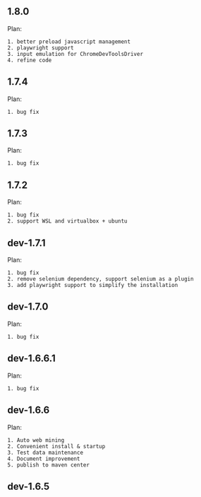 ## 1.8.0

Plan:

    1. better preload javascript management
    2. playwright support
    3. input emulation for ChromeDevToolsDriver
    4. refine code

## 1.7.4

Plan:

    1. bug fix

## 1.7.3

Plan:

    1. bug fix

## 1.7.2

Plan:

    1. bug fix
    2. support WSL and virtualbox + ubuntu

## dev-1.7.1

Plan:

    1. bug fix
    2. remove selenium dependency, support selenium as a plugin
    3. add playwright support to simplify the installation

## dev-1.7.0

Plan:

    1. bug fix

## dev-1.6.6.1

Plan:

    1. bug fix

## dev-1.6.6

Plan:

    1. Auto web mining
    2. Convenient install & startup
    3. Test data maintenance
    4. Document improvement
    5. publish to maven center

## dev-1.6.5
